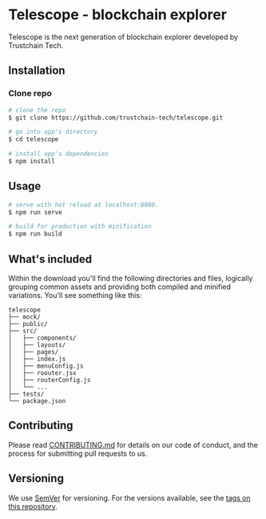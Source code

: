 # Telescope - blockchain explorer

Telescope is the next generation of blockchain explorer developed by Trustchain Tech.

## Installation

### Clone repo

``` bash
# clone the repo
$ git clone https://github.com/trustchain-tech/telescope.git

# go into app's directory
$ cd telescope

# install app's dependencies
$ npm install
```

## Usage

``` bash
# serve with hot reload at localhost:8080.
$ npm run serve

# build for production with minification
$ npm run build
```

## What's included

Within the download you'll find the following directories and files, logically grouping common assets and providing both compiled and minified variations. You'll see something like this:

```
telescope
├── mock/
├── public/
├── src/
│   ├── components/
│   ├── layouts/
│   ├── pages/
│   ├── index.js
│   ├── menuConfig.js
│   ├── roouter.jsx
│   ├── routerConfig.js
│   └── ...
├── tests/
└── package.json
```

## Contributing

Please read [CONTRIBUTING.md](CONTRIBUTING.md) for details on our code of conduct, and the process for submitting pull requests to us.

## Versioning

We use [SemVer](http://semver.org/) for versioning. For the versions available, see the [tags on this repository](https://github.com/trustchain-tech/telescope/tags).